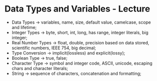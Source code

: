 # Data Types and Variables - Lecture

- Data Types -> variables, name, size, default value, camelcase, scope and lifetime;
- Integer Types -> byte, short, int, long, has range, integer literals, big integer;
- Real Number Types -> float, double, precision based on data stored, scientific numbers, IEEE 754, big decimal;
- Type Conversion -> implicit(lossless) and explicit(lossy);
- Boolean Type -> true, false;
- Character Type -> symbol and integer code, ASCII, unicode, escaping chars and character literals;
- String -> sequence of characters, concatenation and formatting;
